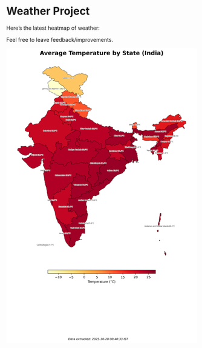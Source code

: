 # Weather Project

Here’s the latest heatmap of weather:

Feel free to leave feedback/improvements.

![India Heatmap](docs/assets/india_heatmap.png?v=FFC3AB)
